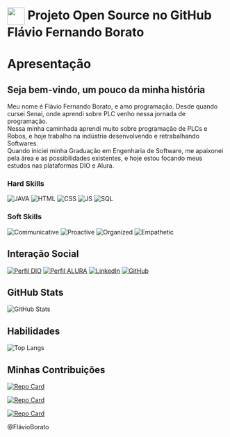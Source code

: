 <h1>
     <img align="center" width="40px" src="https://stileex.xyz/wp-content/uploads/2019/07/diferencia-programa-ordenador-software-ordenator-1-450x302.jpg">
    <span>Projeto Open Source no GitHub Flávio Fernando Borato </span>
</h1>

<div>
    <h1>Apresentação</h1>  
    <h2> Seja bem-vindo, um pouco da minha história</h2> 
    <p>
        Meu nome é Flávio Fernando Borato, e amo programação. Desde quando cursei Senai, onde aprendi sobre PLC venho nessa jornada de programação. </br> 
        Nessa minha caminhada aprendi muito sobre programação de PLCs e Robos, e hoje trabalho na indústria desenvolvendo e retrabalhando Softwares. </br> 
        Quando iniciei minha Graduação em Engenharia de Software, me apaixonei pela área e as possibilidades existentes, e hoje estou focando meus estudos nas plataformas DIO e Alura.
</p> 
</div>

### Hard Skills

![JAVA](https://img.shields.io/badge/JAVA-orange)
![HTML](https://img.shields.io/badge/HTML-red)
![CSS](https://img.shields.io/badge/CSS-blue)
![JS](https://img.shields.io/badge/JavaScript-yellow)
![SQL](https://img.shields.io/badge/SQL-orange)

### Soft Skills
![Communicative](https://img.shields.io/badge/Communicative-red)
![Proactive](https://img.shields.io/badge/Proactive-blue)
![Organized](https://img.shields.io/badge/Organized-red)
![Empathetic](https://img.shields.io/badge/Empathetic-blue)

## Interação Social
[![Perfil DIO](https://img.shields.io/badge/-Meu%20Perfil%20na%20DIO-30A3DC?style=for-the-badge)](https://www.dio.me/users/toraxicobato)
[![Perfil ALURA](https://img.shields.io/badge/-Vitrine%20Dev%20ALURA-30A3DC?style=for-the-badge)](https://cursos.alura.com.br/vitrinedev/toraxico)
[![LinkedIn](https://img.shields.io/badge/LinkedIn-000?style=for-the-badge&logo=linkedin&logoColor=0E76A8)](https://br.linkedin.com/in/flavio-borato)
[![GitHub](https://img.shields.io/badge/GitHub-000?style=for-the-badge&logo=github&logoColor=30A3DC)](https://github.com/flavioborato)

## GitHub Stats
![GitHub Stats](https://github-readme-stats.vercel.app/api?username=flavioborato&theme=transparent&bg_color=000&border_color=30A3DC&show_icons=true&icon_color=30A3DC&title_color=E94D5F&text_color=FFF)

## Habilidades
![Top Langs](https://github-readme-stats-git-masterrstaa-rickstaa.vercel.app/api/top-langs/?username=flavioborato&bg_color=000&border_color=30A3DC&title_color=E94D5F&text_color=FFF)

## Minhas Contribuições
[![Repo Card](https://github-readme-stats.vercel.app/api/pin/?username=flavioborato&repo=Desenvolvimento-Web-1&bg_color=000&border_color=30A3DC&show_icons=true&icon_color=30A3DC&title_color=E94D5F&text_color=FFF)](https://github.com/flavioborato/Desenvolvimento-Web-1) 

[![Repo Card](https://github-readme-stats.vercel.app/api/pin/?username=flavioborato&repo=Back-End-Java&bg_color=000&border_color=30A3DC&show_icons=true&icon_color=30A3DC&title_color=E94D5F&text_color=FFF)](https://github.com/flavioborato/Back-End-Java)

[![Repo Card](https://github-readme-stats.vercel.app/api/pin/?username=flavioborato&repo=CalculoInvestimento&bg_color=000&border_color=30A3DC&show_icons=true&icon_color=30A3DC&title_color=E94D5F&text_color=FFF)](https://github.com/flavioborato/CalculoInvestimento)

<div>
    
<footer> @FlávioBorato </footer>
    
</div>
